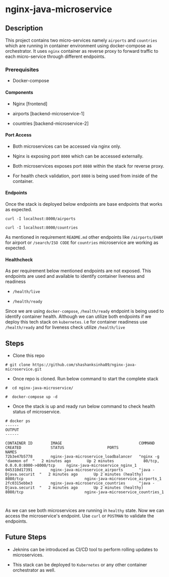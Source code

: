 # nginx-java-microservice

## Description
This project contains two micro-services namely `airports` and `countries` which are running in container environment using docker-compose as orchestrator. It uses `nginx` container as reverse proxy to forward traffic to each micro-service through different endpoints.

### Prerequisites

* Docker-compose

#### Components

* Nginx [frontend]

* airports [backend-microservice-1]

* countries [backend-microservice-2]

#### Port Access

* Both microservices can be accessed via nginx only.

* Nginx is exposing port `8000` which can be accessed externally.

* Both microservices exposes port `8080` within the stack for reverse proxy.

* For health check validation, port `8080` is being used from inside of the container.


#### Endpoints

Once the stack is deployed below endpoints are base endpoints that works as expected.

```
curl -I localhost:8000/airports

curl -I localhost:8000/countries

```

As mentioned in requirement `README.md` other endpoints like `/airports/EHAM` for airport  or `/search/ISO CODE` for `countries` microservice are working as expected.

#### Healthcheck

As per requirement below mentioned endpoints are not exposed. This endpoints are used and available to identify container liveness and readiness

* `/health/live`

* `/health/ready`

Since we are using `docker-compose`, `/health/ready` endpoint is being used to identify container health. Although we can utilize both endpoints if we deploy this tech stack on `kubernetes`. i.e for container readiness use `/health/ready` and for liveness check utilize `/health/live`

## Steps

* Clone this repo

`# git clone https://github.com/shashanksinha89/nginx-java-microservice.git`

* Once repo is cloned. Run below command to start the complete stack

```
#  cd nginx-java-microservice/

#  docker-compose up -d
```

* Once the stack is up and ready run below command to check health status of microservice.

```
# docker ps
------
OUTPUT
------

CONTAINER ID        IMAGE                                  COMMAND                  CREATED             STATUS                   PORTS                              NAMES
72b3e47b5778        nginx-java-microservice_loadbalancer   "nginx -g 'daemon of  "   2 minutes ago       Up 2 minutes             80/tcp, 0.0.0.0:8000->8000/tcp     nginx-java-microservice_nginx_1
045310d17391        nginx-java-microservice_airports       "java -Djava.securit  "   2 minutes ago       Up 2 minutes (healthy)   8080/tcp                           nginx-java-microservice_airports_1
2fc0315ebbe3        nginx-java-microservice_countries      "java -Djava.securit  "   2 minutes ago       Up 2 minutes (healthy)   8080/tcp                           nginx-java-microservice_countries_1



```
As we can see both microservices are running in `healthy` state. Now we can access the microservice's endpoint. Use `curl` or `POSTMAN` to validate the endpoints.



## Future Steps

* Jeknins can be introduced as CI/CD tool to perform rolling updates to microservices.

* This stack can be deployed to `Kubernetes` or any other container orchestrator as well.
